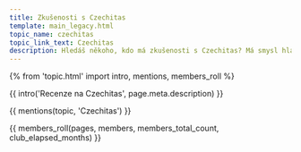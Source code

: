 ```yaml
---
title: Zkušenosti s Czechitas
template: main_legacy.html
topic_name: czechitas
topic_link_text: Czechitas
description: Hledáš někoho, kdo má zkušenosti s Czechitas? Má smysl hlásit se na jejich kurzy? Vyplatí se datová akademie?
---
```

{% from 'topic.html' import intro, mentions, members_roll %}

{{ intro('Recenze na Czechitas', page.meta.description) }}

{{ mentions(topic, 'Czechitas') }}

{{ members_roll(pages, members, members_total_count, club_elapsed_months) }}
